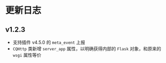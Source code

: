 # 更新日志

## v1.2.3

- 支持插件 v4.5.0 的 `meta_event` 上报
- `CQHttp` 类新增 `server_app` 属性，以明确获得内部的 `Flask` 对象，和原来的 `wsgi` 属性等价
